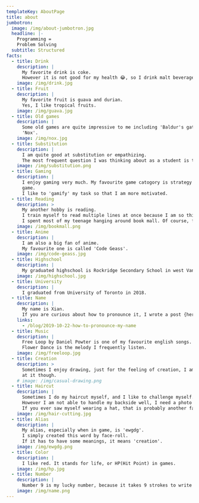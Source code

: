 ```yaml
---
templateKey: AboutPage
title: about
jumbotron:
  image: /img/about-jumbotron.jpg
  headline: |-
    Programming =
    Problem Solving
  subtitle: Structured
facts:
  - title: Drink
    description: |
      My favorite drink is coke.
      However it is not good for my health 😂️, so I drink malt beverage or diet coke now.
    image: /img/drink.jpg
  - title: Fruit
    description: |
      My favorite fruit is guava and durian. 
      Yes, I like tropical fruits.
    image: /img/guava.jpg
  - title: Old games
    description: |
      Some old games are quite impressive to me including 'Baldur's gate' and
      'Nox'.
    image: /img/nox.jpg
  - title: Substitution
    description: |
      I am quite good at substitution or empathizing. 
      The most frequent question I was thinking about as a student is that if I was the professor, what questions would I give at next exam.
    image: /img/substitution.png
  - title: Gaming
    description: |
      I enjoy gaming very much. My favourite game catogory is strategy or card
      game. 
      I like to 'gamify' my task so that I am more motivated.
  - title: Reading
    description: >
      My another hobby is reading. 
      I train myself to read multiple lines at once because I am so thirsty for the new line when I read, espically if I found a good story, like the story of Sherlock Holmes. 
      I spent most of my teenage hanging around book mall. Of course, for the free air conditioning.
    image: /img/bookmall.png
  - title: Anime
    description: |
      I am also a big fan of anime. 
      My favourite one is called 'Code Geass'.
    image: /img/code-geass.jpg
  - title: Highschool
    description: |
      My graduated highschool is Rockridge Secondary School in west Vancouver.
    image: /img/highschool.jpg
  - title: University
    description: |
      I graduated from University of Toronto in 2018.
  - title: Name
    description: |
      My name is Xian.
      If you are curious about how to pronounce it, I wrote a post {here}.
    links:
      - /blog/2019-10-22-how-to-pronounce-my-name
  - title: Music
    description: |
      Free Loop by Daniel Powter is one of my favourite english songs.
      Flower Dance is the melody I frequently listen.
    image: /img/freeloop.jpg
  - title: Creation
    description: >
      Sometimes I enjoy drawing, just for the feeling of creation, I am not good
      at it though.
    # image: /img/casual-drawing.png
  - title: Haircut
    description: |
      Sometimes I do my haircut myself, and I like to challenge myself.
      However I am not able to handle my backside well, I need a photo to assist me.
      If you ever saw myself wearing a hat, that is probably another failure on my way becoming a legendary barber.
    image: /img/hair-cutting.jpg
  - title: Alias
    description: |
      My alias, especially when in game, is 'ewgdg'.
      I simply created this word by face-roll.
      If it has to have some meanings, it means 'creation'.
    image: /img/ewgdg.png
  - title: Color
    description: |
      I like red. It stands for life, or HP(Hit Point) in games.
    image: /img/hp.jpg
  - title: Number
    description: |
      Number 9 is my lucky number, because it takes 9 strokes to write my name.
    image: /img/name.png
---
```

